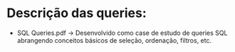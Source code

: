 # Descrição das queries:

  - SQL Queries.pdf -> Desenvolvido como case de estudo de queries SQL abrangendo conceitos básicos de seleção, ordenação, filtros, etc.
